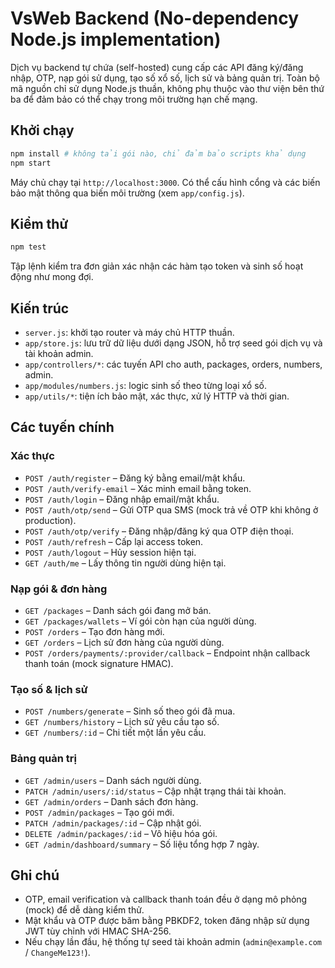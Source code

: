 # VsWeb Backend (No-dependency Node.js implementation)

Dịch vụ backend tự chứa (self-hosted) cung cấp các API đăng ký/đăng nhập, OTP, nạp gói sử dụng, tạo số xổ số, lịch sử và bảng quản trị.
Toàn bộ mã nguồn chỉ sử dụng Node.js thuần, không phụ thuộc vào thư viện bên thứ ba để đảm bảo có thể chạy trong môi trường hạn chế mạng.

## Khởi chạy

```bash
npm install # không tải gói nào, chỉ đảm bảo scripts khả dụng
npm start
```

Máy chủ chạy tại `http://localhost:3000`. Có thể cấu hình cổng và các biến bảo mật thông qua biến môi trường (xem `app/config.js`).

## Kiểm thử

```bash
npm test
```

Tập lệnh kiểm tra đơn giản xác nhận các hàm tạo token và sinh số hoạt động như mong đợi.

## Kiến trúc

- `server.js`: khởi tạo router và máy chủ HTTP thuần.
- `app/store.js`: lưu trữ dữ liệu dưới dạng JSON, hỗ trợ seed gói dịch vụ và tài khoản admin.
- `app/controllers/*`: các tuyến API cho auth, packages, orders, numbers, admin.
- `app/modules/numbers.js`: logic sinh số theo từng loại xổ số.
- `app/utils/*`: tiện ích bảo mật, xác thực, xử lý HTTP và thời gian.

## Các tuyến chính

### Xác thực
- `POST /auth/register` – Đăng ký bằng email/mật khẩu.
- `POST /auth/verify-email` – Xác minh email bằng token.
- `POST /auth/login` – Đăng nhập email/mật khẩu.
- `POST /auth/otp/send` – Gửi OTP qua SMS (mock trả về OTP khi không ở production).
- `POST /auth/otp/verify` – Đăng nhập/đăng ký qua OTP điện thoại.
- `POST /auth/refresh` – Cấp lại access token.
- `POST /auth/logout` – Hủy session hiện tại.
- `GET /auth/me` – Lấy thông tin người dùng hiện tại.

### Nạp gói & đơn hàng
- `GET /packages` – Danh sách gói đang mở bán.
- `GET /packages/wallets` – Ví gói còn hạn của người dùng.
- `POST /orders` – Tạo đơn hàng mới.
- `GET /orders` – Lịch sử đơn hàng của người dùng.
- `POST /orders/payments/:provider/callback` – Endpoint nhận callback thanh toán (mock signature HMAC).

### Tạo số & lịch sử
- `POST /numbers/generate` – Sinh số theo gói đã mua.
- `GET /numbers/history` – Lịch sử yêu cầu tạo số.
- `GET /numbers/:id` – Chi tiết một lần yêu cầu.

### Bảng quản trị
- `GET /admin/users` – Danh sách người dùng.
- `PATCH /admin/users/:id/status` – Cập nhật trạng thái tài khoản.
- `GET /admin/orders` – Danh sách đơn hàng.
- `POST /admin/packages` – Tạo gói mới.
- `PATCH /admin/packages/:id` – Cập nhật gói.
- `DELETE /admin/packages/:id` – Vô hiệu hóa gói.
- `GET /admin/dashboard/summary` – Số liệu tổng hợp 7 ngày.

## Ghi chú

- OTP, email verification và callback thanh toán đều ở dạng mô phỏng (mock) để dễ dàng kiểm thử.
- Mật khẩu và OTP được băm bằng PBKDF2, token đăng nhập sử dụng JWT tùy chỉnh với HMAC SHA-256.
- Nếu chạy lần đầu, hệ thống tự seed tài khoản admin (`admin@example.com` / `ChangeMe123!`).

